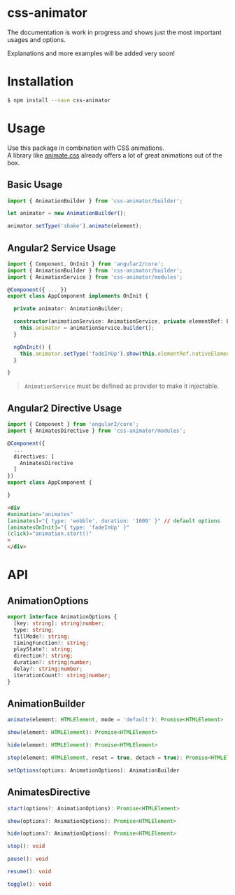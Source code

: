 # css-animator

The documentation is work in progress and shows just the most important usages and options.  

Explanations and more examples will be added very soon!

# Installation

```bash
$ npm install --save css-animator
```

# Usage

Use this package in combination with CSS animations.  
A library like [animate.css](https://github.com/daneden/animate.css) already offers a lot of great animations out of the box.

## Basic Usage

```ts
import { AnimationBuilder } from 'css-animator/builder';

let animator = new AnimationBuilder();

animator.setType('shake').animate(element);
```

## Angular2 Service Usage

```ts
import { Component, OnInit } from 'angular2/core';
import { AnimationBuilder } from 'css-animator/builder';
import { AnimationService } from 'css-animator/modules';

@Component({ ... })
export class AppComponent implements OnInit {

  private animator: AnimationBuilder;

  constructor(animationService: AnimationService, private elementRef: ElementRef) {
    this.animator = animationService.builder();
  }

  ngOnInit() {
    this.animator.setType('fadeInUp').show(this.elementRef.nativeElement);
  }

}
```

> `AnimationService` must be defined as provider to make it injectable.

## Angular2 Directive Usage

```ts
import { Component } from 'angular2/core';
import { AnimatesDirective } from 'css-animator/modules';

@Component({
  ...
  directives: [
    AnimatesDirective
  ]
})
export class AppComponent {

}
```

```html
<div
#animation="animates"
[animates]="{ type: 'wobble', duration: '1000' }" // default options
[animatesOnInit]="{ type: 'fadeInUp' }"
(click)="animation.start()"
>
</div>
```

# API

## AnimationOptions

```ts
export interface AnimationOptions {
  [key: string]: string|number;
  type: string;
  fillMode?: string;
  timingFunction?: string;
  playState?: string;
  direction?: string;
  duration?: string|number;
  delay?: string|number;
  iterationCount?: string|number;
}
```

## AnimationBuilder

```ts
animate(element: HTMLElement, mode = 'default'): Promise<HTMLElement>
```

```ts
show(element: HTMLElement): Promise<HTMLElement>
```

```ts
hide(element: HTMLElement): Promise<HTMLElement>
```

```ts
stop(element: HTMLElement, reset = true, detach = true): Promise<HTMLElement>
```

```ts
setOptions(options: AnimationOptions): AnimationBuilder
```

## AnimatesDirective

```ts
start(options?: AnimationOptions): Promise<HTMLElement>
```

```ts
show(options?: AnimationOptions): Promise<HTMLElement>
```

```ts
hide(options?: AnimationOptions): Promise<HTMLElement>
```

```ts
stop(): void
```

```ts
pause(): void
```

```ts
resume(): void
```

```ts
toggle(): void
```

